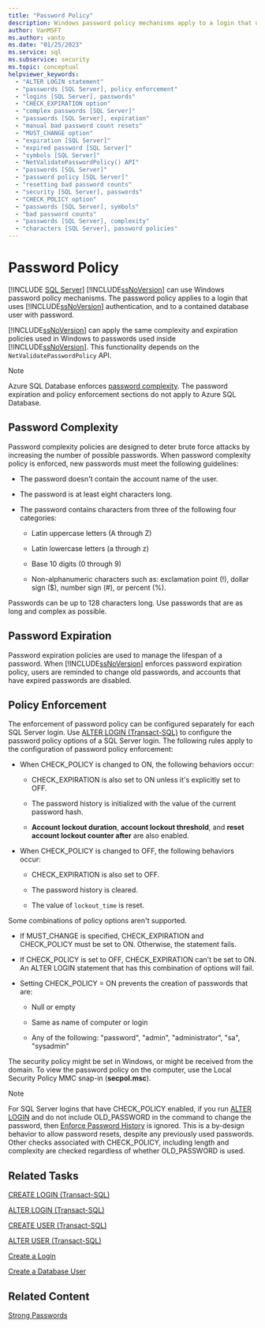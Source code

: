 ```yaml
---
title: "Password Policy"
description: Windows password policy mechanisms apply to a login that uses SQL Server authentication and to a contained database user with a password.
author: VanMSFT
ms.author: vanto
ms.date: "01/25/2023"
ms.service: sql
ms.subservice: security
ms.topic: conceptual
helpviewer_keywords:
  - "ALTER LOGIN statement"
  - "passwords [SQL Server], policy enforcement"
  - "logins [SQL Server], passwords"
  - "CHECK_EXPIRATION option"
  - "complex passwords [SQL Server]"
  - "passwords [SQL Server], expiration"
  - "manual bad password count resets"
  - "MUST_CHANGE option"
  - "expiration [SQL Server]"
  - "expired password [SQL Server]"
  - "symbols [SQL Server]"
  - "NetValidatePasswordPolicy() API"
  - "passwords [SQL Server]"
  - "password policy [SQL Server]"
  - "resetting bad password counts"
  - "security [SQL Server], passwords"
  - "CHECK_POLICY option"
  - "passwords [SQL Server], symbols"
  - "bad password counts"
  - "passwords [SQL Server], complexity"
  - "characters [SQL Server], password policies"
---
```

# Password Policy

 [!INCLUDE [SQL Server](../../includes/applies-to-version/sqlserver.md)]
  [!INCLUDE[ssNoVersion](../../includes/ssnoversion-md.md)] can use Windows password policy mechanisms. The password policy applies to a login that uses [!INCLUDE[ssNoVersion](../../includes/ssnoversion-md.md)] authentication, and to a contained database user with password.  
  
 [!INCLUDE[ssNoVersion](../../includes/ssnoversion-md.md)] can apply the same complexity and expiration policies used in Windows to passwords used inside [!INCLUDE[ssNoVersion](../../includes/ssnoversion-md.md)]. This functionality depends on the `NetValidatePasswordPolicy` API.  
  
> [!NOTE]
> Azure SQL Database enforces [password complexity](#password-complexity). The password expiration and policy enforcement sections do not apply to Azure SQL Database.  
  
## Password Complexity  

 Password complexity policies are designed to deter brute force attacks by increasing the number of possible passwords. When password complexity policy is enforced, new passwords must meet the following guidelines:  
  
- The password doesn't contain the account name of the user.  
  
- The password is at least eight characters long.  
  
- The password contains characters from three of the following four categories:  
  
  - Latin uppercase letters (A through Z)  
  
  - Latin lowercase letters (a through z)  
  
  - Base 10 digits (0 through 9)  
  
  - Non-alphanumeric characters such as: exclamation point (!), dollar sign ($), number sign (#), or percent (%).  
  
 Passwords can be up to 128 characters long. Use passwords that are as long and complex as possible.  
  
## Password Expiration  

 Password expiration policies are used to manage the lifespan of a password. When [!INCLUDE[ssNoVersion](../../includes/ssnoversion-md.md)] enforces password expiration policy, users are reminded to change old passwords, and accounts that have expired passwords are disabled.  
  
## Policy Enforcement  

 The enforcement of password policy can be configured separately for each SQL Server login. Use [ALTER LOGIN &#40;Transact-SQL&#41;](../../t-sql/statements/alter-login-transact-sql.md) to configure the password policy options of a SQL Server login. The following rules apply to the configuration of password policy enforcement:  
  
- When CHECK_POLICY is changed to ON, the following behaviors occur:  
  
  - CHECK_EXPIRATION is also set to ON unless it's explicitly set to OFF.  
  
  - The password history is initialized with the value of the current password hash.  
  
  - **Account lockout duration**, **account lockout threshold**, and **reset account lockout counter after** are also enabled.  
  
- When CHECK_POLICY is changed to OFF, the following behaviors occur:  
  
  - CHECK_EXPIRATION is also set to OFF.  
  
  - The password history is cleared.  
  
  - The value of `lockout_time` is reset.  
  
 Some combinations of policy options aren't supported.  
  
- If MUST_CHANGE is specified, CHECK_EXPIRATION and CHECK_POLICY must be set to ON. Otherwise, the statement fails.  
  
- If CHECK_POLICY is set to OFF, CHECK_EXPIRATION can't be set to ON. An ALTER LOGIN statement that has this combination of options will fail.  
  
- Setting CHECK_POLICY = ON prevents the creation of passwords that are:  
  
  - Null or empty  
  
  - Same as name of computer or login  
  
  - Any of the following: "password", "admin", "administrator", "sa", "sysadmin"  
  
 The security policy might be set in Windows, or might be received from the domain. To view the password policy on the computer, use the Local Security Policy MMC snap-in (**secpol.msc**).

>[!NOTE]
>For SQL Server logins that have CHECK_POLICY enabled, if you run [ALTER LOGIN](../../t-sql/statements/alter-login-transact-sql.md) and do not include OLD_PASSWORD in the command to change the password, then [Enforce Password History](/windows/security/threat-protection/security-policy-settings/enforce-password-history) is ignored. This is a by-design behavior to allow password resets, despite any previously used passwords. Other checks associated with CHECK_POLICY, including length and complexity are checked regardless of whether OLD_PASSWORD is used.

  
## Related Tasks  

 [CREATE LOGIN &#40;Transact-SQL&#41;](../../t-sql/statements/create-login-transact-sql.md)  
  
 [ALTER LOGIN &#40;Transact-SQL&#41;](../../t-sql/statements/alter-login-transact-sql.md)  
  
 [CREATE USER &#40;Transact-SQL&#41;](../../t-sql/statements/create-user-transact-sql.md)  
  
 [ALTER USER &#40;Transact-SQL&#41;](../../t-sql/statements/alter-user-transact-sql.md)  
  
 [Create a Login](../../relational-databases/security/authentication-access/create-a-login.md)  
  
 [Create a Database User](../../relational-databases/security/authentication-access/create-a-database-user.md)  
  
## Related Content  

 [Strong Passwords](../../relational-databases/security/strong-passwords.md)  
